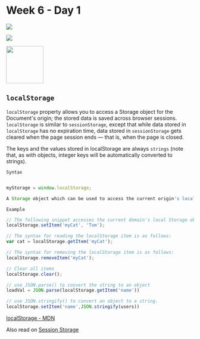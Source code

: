 # Week 6 - Day 1

![](https://img.shields.io/badge/MASAI-SPARTANS-red?logo=&style=for-the-badge)

![](https://img.shields.io/badge/WEEK6-DAY_2_B-green)

<img src="https://cdn.pixabay.com/photo/2015/04/23/17/41/javascript-736400_960_720.png" width="100" height="100" /> 

## `localStorage` 


`localStorage` property allows you to access a Storage object for the Document's origin; the stored data is saved across browser sessions. `localStorage` is similar to `sessionStorage`, except that while data stored in `localStorage` has no expiration time, data stored in `sessionStorage` gets cleared when the page session ends — that is, when the page is closed.

The keys and the values stored in localStorage are always `strings` (note that, as with objects, integer keys will be automatically converted to strings).


`Syntax`
```javascript

myStorage = window.localStorage;

A Storage object which can be used to access the current origin's local storage space.
```

`Example`
```javascript
// The following snippet accesses the current domain's local Storage object and adds a data item to it using Storage.setItem().
localStorage.setItem('myCat', 'Tom');

// The syntax for reading the localStorage item is as follows:
var cat = localStorage.getItem('myCat');

// The syntax for removing the localStorage item is as follows:
localStorage.removeItem('myCat');

// Clear all items
localStorage.clear();

// use JSON.parse() to convert the string to an object
loadVal = JSON.parse(localStorage.getItem('name'))

// use JSON.stringify() to convert an object to a string.
localStorage.setItem('name',JSON.stringify(users))
```


[localStorage - MDN](https://developer.mozilla.org/en-US/docs/Web/API/Window/localStorage)

Also read on [Session Storage](https://developer.mozilla.org/en-US/docs/Web/API/Window/sessionStorage)
